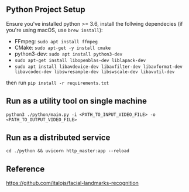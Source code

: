 ## Python Project Setup
Ensure you've installed python >= 3.6, install the follwing dependecies (if you're using macOS, use `brew install`):
- FFmpeg: `sudo apt install ffmpeg`
- CMake: `sudo apt-get -y install cmake`
- python3-dev: `sudo apt install python3-dev`
- `sudo apt-get install libopenblas-dev liblapack-dev`
- `sudo apt install libavdevice-dev libavfilter-dev libavformat-dev libavcodec-dev libswresample-dev libswscale-dev libavutil-dev`


then run `pip install -r requirements.txt`

## Run as a utility tool on single machine
`python3 ./python/main.py -i <PATH_TO_INPUT_VIDEO_FILE> -o <PATH_TO_OUTPUT_VIDEO_FILE>`

## Run as a distributed service
`cd ./python && uvicorn http_master:app --reload`

## Reference
https://github.com/italojs/facial-landmarks-recognition